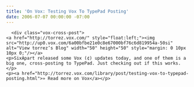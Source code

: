 ```yaml
---
title: 'On Vox: Testing Vox To TypePad Posting'
date: 2006-07-07 00:00:00 -07:00
---
```


      <div class="vox-cross-post">
    <a href="http://torrez.vox.com/" style="float:left;"><img src="http://up0.vox.com/6a00bfbe21e0c8e67000bf76c6d819954a-50si" alt="View torrez’s Blog" width="50" height="50" style="margin: 0 10px 10px 0;"/></a>
    <p>SixApart released some Vox (¢) updates today, and one of them is a big one, cross-posting to TypePad. Just checking out if this works.</p>
    <p><a href="http://torrez.vox.com/library/post/testing-vox-to-typepad-posting.html">» Read more on Vox</a></p>
</div>
